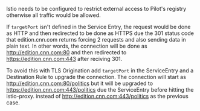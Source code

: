 Istio needs to be configured to restrict external access to Pilot's registry otherwise all traffic would be allowed.

If `targetPort` isn't defined in the Service Entry, the request would be done as HTTP and then redirected to be done as HTTPS due the 301 status code that 
edition.cnn.com returns forcing 2 requests and also sending data in plain text.
In other words, the connection will be done as http://edition.cnn.com:80 and then redirected to https://edition.cnn.com:443 after reciving 301.

To avoid this with TLS Origination add `targetPort` in the ServiceEntry and a Destination Rule to upgrade the connection. The connection 
will start as http://edition.cnn.com:80/politics but it will be upgraded to https://edition.cnn.com:443/politics due the ServiceEntry before hitting the 
istio-proxy.
instead of http://edition.cnn.com:443/politics as the previous case.
